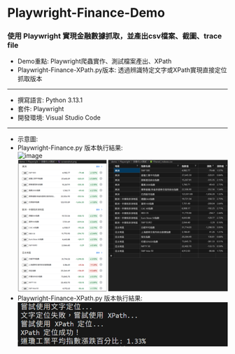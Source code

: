 # Playwright-Finance-Demo  
### 使用 Playwright 實現金融數據抓取，並產出csv檔案、截圖、trace file  
- Demo重點: Playwright爬蟲實作、測試檔案產出、XPath  
- Playwright-Finance-XPath.py版本: 透過辨識特定文字或XPath實現直接定位抓取版本  
---
- 撰寫語言: Python 3.13.1  
- 套件: Playwright  
- 開發環境: Visual Studio Code  
---  
- 示意圖:
- Playwright-Finance.py 版本執行結果:  
![image](https://github.com/LN0330/Playwright-Finance-Demo/blob/main/GIF/demo_1.gif)  
![image](https://github.com/LN0330/Playwright-Finance-Demo/blob/main/GIF/Playwright-Finance.png)
- Playwright-Finance-XPath.py 版本執行結果:  
![image](https://github.com/LN0330/Playwright-Finance-Demo/blob/main/GIF/Playwright-Finance-XPath.png)  


